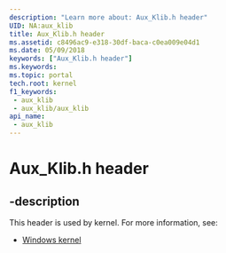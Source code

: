 ```yaml
---
description: "Learn more about: Aux_Klib.h header"
UID: NA:aux_klib
title: Aux_Klib.h header
ms.assetid: c8496ac9-e318-30df-baca-c0ea009e04d1
ms.date: 05/09/2018
keywords: ["Aux_Klib.h header"]
ms.keywords: 
ms.topic: portal
tech.root: kernel
f1_keywords:
 - aux_klib
 - aux_klib/aux_klib
api_name:
 - aux_klib
---
```


# Aux_Klib.h header


## -description

This header is used by kernel. For more information, see:

- [Windows kernel](../_kernel/index.md)

